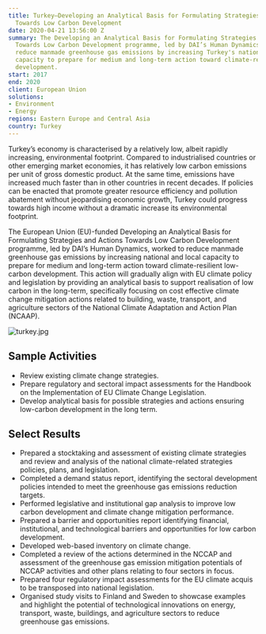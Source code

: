 ```yaml
---
title: Turkey—Developing an Analytical Basis for Formulating Strategies and Actions
  Towards Low Carbon Development
date: 2020-04-21 13:56:00 Z
summary: The Developing an Analytical Basis for Formulating Strategies and Actions
  Towards Low Carbon Development programme, led by DAI’s Human Dynamics, worked to
  reduce manmade greenhouse gas emissions by increasing Turkey's national and local
  capacity to prepare for medium and long-term action toward climate-resilient low-carbon
  development.
start: 2017
end: 2020
client: European Union
solutions:
- Environment
- Energy
regions: Eastern Europe and Central Asia
country: Turkey
---
```


Turkey’s economy is characterised by a relatively low, albeit rapidly increasing, environmental footprint. Compared to industrialised countries or other emerging market economies, it has relatively low carbon emissions per unit of gross domestic product. At the same time, emissions have increased much faster than in other countries in recent decades. If policies can be enacted that promote greater resource efficiency and pollution abatement without jeopardising economic growth, Turkey could progress towards high income without a dramatic increase its environmental footprint. 

The European Union (EU)-funded Developing an Analytical Basis for Formulating Strategies and Actions Towards Low Carbon Development programme, led by DAI’s Human Dynamics, worked to reduce manmade greenhouse gas emissions by increasing national and local capacity to prepare for medium and long-term action toward climate-resilient low-carbon development. This action will gradually align with EU climate policy and legislation by providing an analytical basis to support realisation of low carbon in the long-term, specifically focusing on cost effective climate change mitigation actions related to building, waste, transport, and agriculture sectors of the National Climate Adaptation and Action Plan (NCAAP).

![turkey.jpg](/uploads/turkey.jpg)

## Sample Activities

* Review existing climate change strategies.
* Prepare regulatory and sectoral impact assessments for the Handbook on the Implementation of EU Climate Change Legislation.
* Develop analytical basis for possible strategies and actions ensuring low-carbon development in the long term.

## Select Results
 
* Prepared a stocktaking and assessment of existing climate strategies and review and analysis of the national climate-related strategies policies, plans, and legislation. 
* Completed a demand status report, identifying the sectoral development policies intended to meet the greenhouse gas emissions reduction targets. 
* Performed legislative and institutional gap analysis to improve low carbon development and climate change mitigation performance.
* Prepared a barrier and opportunities report identifying financial, institutional, and technological barriers and opportunities for low carbon development.
* Developed web-based inventory on climate change. 
* Completed a review of the actions determined in the NCCAP and assessment of the greenhouse gas emission mitigation potentials of NCCAP activities and other plans relating to four sectors in focus. 
* Prepared four regulatory impact assessments for the EU climate acquis to be transposed into national legislation. 
* Organised study visits to Finland and Sweden to showcase examples and highlight the potential of technological innovations on energy, transport, waste, buildings, and agriculture sectors to reduce greenhouse gas emissions. 